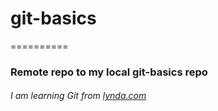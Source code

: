 # git-basics
==========

### Remote repo to my local git-basics repo

###### I am learning Git from [lynda.com](http://www.lynda.com)
